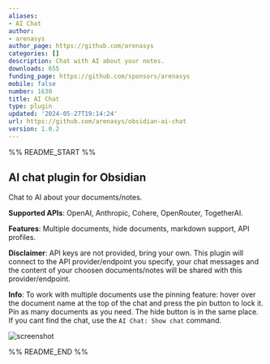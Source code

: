 ```yaml
---
aliases:
- AI Chat
author:
- arenasys
author_page: https://github.com/arenasys
categories: []
description: Chat with AI about your notes.
downloads: 655
funding_page: https://github.com/sponsors/arenasys
mobile: false
number: 1630
title: AI Chat
type: plugin
updated: '2024-05-27T19:14:24'
url: https://github.com/arenasys/obsidian-ai-chat
version: 1.0.2
---
```


%% README_START %%

## AI chat plugin for Obsidian

Chat to AI about your documents/notes.

**Supported APIs**: OpenAI, Anthropic, Cohere, OpenRouter, TogetherAI.

**Features**: Multiple documents, hide documents, markdown support, API profiles.

**Disclaimer**: API keys are not provided, bring your own. This plugin will connect to the API provider/endpoint you specify, your chat messages and the content of your choosen documents/notes will be shared with this provider/endpoint.

**Info**: To work with multiple documents use the pinning feature: hover over the document name at the top of the chat and press the pin button to lock it. Pin as many documents as you need. The hide button is in the same place. If you cant find the chat, use the `AI Chat: Show chat` command.

![screenshot](https://github.com/arenasys/obsidian-ai-chat/assets/79061310/a51cc354-18c0-4b27-9927-6f858456d64e)


%% README_END %%